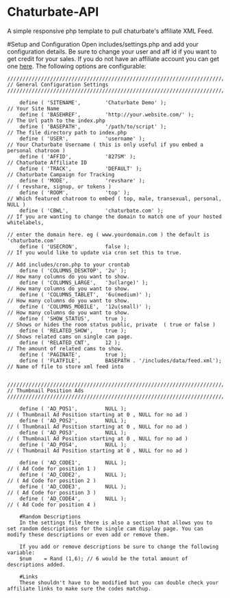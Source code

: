 # Chaturbate-API
A simple responsive php template to pull chaturbate's affiliate XML Feed.

#Setup and Configuration
Open includes/settings.php and add your configuration details. Be sure to change your user and aff id if you want to get credit for your sales. If you do not have an affiliate account you can get one <a href="http://chaturbate.com/affiliates/in/3Mc9/827SM/?track=GH">here</a>. The following options are configurable:

	/////////////////////////////////////////////////////////////////////////////////////////////////////////////////////////////////
	// General Configuration Settings
	/////////////////////////////////////////////////////////////////////////////////////////////////////////////////////////////////

		define ( 'SITENAME',		'Chaturbate Demo' );						// Your Site Name
		define ( 'BASEHREF',		'http://your.website.com/' );				// The Url path to the index.php
		define ( 'BASEPATH',		'/path/to/script' );						// The file directory path to index.php
		define ( 'USER',			'username' );								// Your Chaturbate Username ( this is only useful if you embed a personal chatroom )
		define ( 'AFFID',			'827SM' );									// Chaturbate Affiliate ID
		define ( 'TRACK',			'DEFAULT' );									// Chaturbate Campaign for Tracking
		define ( 'MODE',			'revshare' );								// ( revshare, signup, or tokens )
		define ( 'ROOM',			'top' );									// Which featured chatroom to embed ( top, male, transexual, personal, NULL )
		define ( 'CBWL',			'chaturbate.com' );							// If you are wanting to change the domain to match one of your hosted whitelabels,
																				// enter the domain here. eg ( www.yourdomain.com ) the default is 'chaturbate.com'
		define ( 'USECRON',			false );									// If you would like to update via cron set this to true.
																				// Add includes/cron.php to your crontab 
		define ( 'COLUMNS_DESKTOP',	'2u' );										// How many columns do you want to show.
		define ( 'COLUMNS_LARGE',	'3u(large)' );								// How many columns do you want to show.
		define ( 'COLUMNS_TABLET',	'6u(medium)' );								// How many columns do you want to show.	
		define ( 'COLUMNS_MOBILE',	'12u(small)' );								// How many columns do you want to show.													
		define ( 'SHOW_STATUS', 	true );										// Shows or hides the room status public, private  ( true or false )	
		define ( 'RELATED_SHOW',	true );										// Shows related cams on single cam page.
		define ( 'RELATED_CNT', 	12 );										// The amount of related cams to show.
		define ( 'PAGINATE',		true );										
		define ( 'FLATFILE',		BASEPATH . '/includes/data/feed.xml');		// Name of file to store xml feed into
		
			/////////////////////////////////////////////////////////////////////////////////////////////////////////////////////////////////
	// Thumbnail Position Ads
	/////////////////////////////////////////////////////////////////////////////////////////////////////////////////////////////////	
	
		define ( 'AD_POS1',			NULL );										// ( Thumbnail Ad Position starting at 0 , NULL for no ad )
		define ( 'AD_POS2',			NULL );										// ( Thumbnail Ad Position starting at 0 , NULL for no ad )
		define ( 'AD_POS3',			NULL );										// ( Thumbnail Ad Position starting at 0 , NULL for no ad )
		define ( 'AD_POS4',			NULL );										// ( Thumbnail Ad Position starting at 0 , NULL for no ad )
		
		define ( 'AD_CODE1',		NULL );										// ( Ad Code for position 1 )
		define ( 'AD_CODE2',		NULL );										// ( Ad Code for position 2 )
		define ( 'AD_CODE3',		NULL );										// ( Ad Code for position 3 )
		define ( 'AD_CODE4',		NULL );										// ( Ad Code for position 4 )
		
		#Random Descriptions
		In the settings file there is also a section that allows you to set random descriptions for the single cam display page. You can modify these descriptions or even add or remove them.
		
		If you add or remove descriptions be sure to change the following variable:
		$num 	= Rand (1,6); // 6 would be the total amount of descriptions added.
		
		#Links
		These shouldn't have to be modified but you can double check your affiliate links to make sure the codes matchup.
